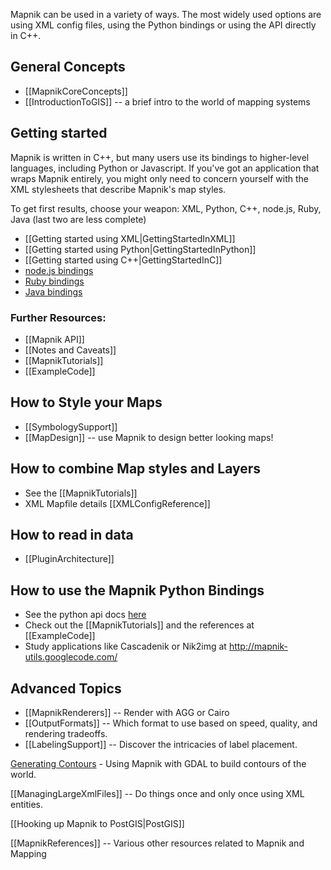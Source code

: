 Mapnik can be used in a variety of ways. The most widely used options are using XML config files, using the Python bindings or using the API directly in C++.

## General Concepts

* [[MapnikCoreConcepts]]
* [[IntroductionToGIS]] -- a brief intro to the world of mapping systems

## Getting started

Mapnik is written in C++, but many users use its bindings to higher-level languages, including Python or Javascript. If you've got an application that wraps Mapnik entirely, you might only need to concern yourself with the XML stylesheets that describe Mapnik's map styles.

To get first results, choose your weapon: XML, Python, C++, node.js, Ruby, Java (last two are less complete)

* [[Getting started using XML|GettingStartedInXML]]
* [[Getting started using Python|GettingStartedInPython]]
* [[Getting started using C++|GettingStartedInC]]
* [node.js bindings](http://github.com/mapnik/node-mapnik)
* [Ruby bindings](https://github.com/mapnik/Ruby-Mapnik)
* [Java bindings](https://github.com/SpatialInteractive/mapnik-jni)

### Further Resources:

- [[Mapnik API]]
- [[Notes and Caveats]]
- [[MapnikTutorials]]
- [[ExampleCode]]

## How to Style your Maps

* [[SymbologySupport]]
* [[MapDesign]] -- use Mapnik to design better looking maps!

## How to combine Map styles and Layers

* See the [[MapnikTutorials]]
* XML Mapfile details [[XMLConfigReference]]

## How to read in data

* [[PluginArchitecture]]

## How to use the Mapnik Python Bindings

* See the python api docs [here](http://mapnik.org/docs/v2.0.1/api/python/)
* Check out the [[MapnikTutorials]] and  the references at [[ExampleCode]]
* Study applications like Cascadenik or Nik2img at http://mapnik-utils.googlecode.com/

## Advanced Topics
 
* [[MapnikRenderers]] -- Render with AGG or Cairo
* [[OutputFormats]] -- Which format to use based on speed, quality, and rendering tradeoffs.
* [[LabelingSupport]] -- Discover the intricacies of label placement.

[Generating Contours](http://wiki.openstreetmap.org/index.php/Contours) - Using Mapnik with GDAL to build contours of the world.

[[ManagingLargeXmlFiles]] -- Do things once and only once using XML entities.

[[Hooking up Mapnik to PostGIS|PostGIS]]

[[MapnikReferences]] -- Various other resources related to Mapnik and Mapping